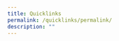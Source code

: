 ```yaml
---
title: Quicklinks
permalink: /quicklinks/permalink/
description: ""
---
```

[](/files/quicklinks%20for%20website.pdf)